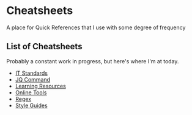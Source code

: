Cheatsheets
===============================================================================

A place for Quick References that I use with some degree of frequency

List of Cheatsheets
-------------------------------------------------------------------------------

Probably a constant work in progress, but here's where I'm at today.
* [IT Standards](https://github.com/IronTooch/Cheatsheets/blob/main/sheets/it_standards.md)
* [JQ Command](https://github.com/IronTooch/Cheatsheets/blob/main/sheets/jq.md)
* [Learning Resources](https://github.com/IronTooch/Cheatsheets/blob/main/sheets/learning_resouces.md)
* [Online Tools](https://github.com/IronTooch/Cheatsheets/blob/main/sheets/online_tools.md)
* [Regex](https://github.com/IronTooch/Cheatsheets/blob/main/sheets/regex.md)
* [Style Guides](https://github.com/IronTooch/Cheatsheets/blob/main/sheets/style_guides.md)